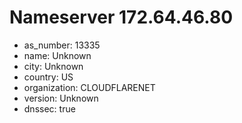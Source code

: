 # Nameserver 172.64.46.80

* as_number: 13335
* name: Unknown
* city: Unknown
* country: US
* organization: CLOUDFLARENET
* version: Unknown
* dnssec: true

